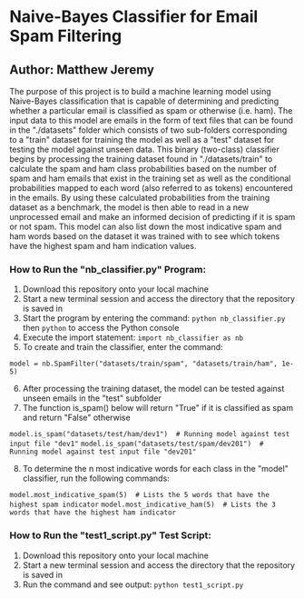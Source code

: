 # Naive-Bayes Classifier for Email Spam Filtering
## Author: Matthew Jeremy

The purpose of this project is to build a machine learning model using Naive-Bayes classification that is capable of 
determining and predicting whether a particular email is classified as spam or otherwise (i.e. ham). 
The input data to this model are emails in the form of text files that can be found in the "./datasets" folder which
consists of two sub-folders corresponding to a "train" dataset for training the model as well as a "test" dataset for testing
the model against unseen data. This binary (two-class) classifier begins by processing the training dataset found in 
"./datasets/train" to calculate the spam and ham class probabilities based on the number of spam and ham emails that
exist in the training set as well as the conditional probabilities mapped to each word (also referred to as tokens) 
encountered in the emails. By using these calculated probabilities from the training dataset as a benchmark, the model is 
then able to read in a new unprocessed email and make an informed decision of predicting if it is spam or not spam. This 
model can also list down the most indicative spam and ham words based on the dataset it was trained with to see which 
tokens have the highest spam and ham indication values. 

### How to Run the "nb_classifier.py" Program: 
1. Download this repository onto your local machine
2. Start a new terminal session and access the directory that the repository is saved in
3. Start the program by entering the command: ```python nb_classifier.py``` then ```python``` to access the Python console
4. Execute the import statement: ```import nb_classifier as nb```
5. To create and train the classifier, enter the command: 

  ```model = nb.SpamFilter("datasets/train/spam", "datasets/train/ham", 1e-5)```

6. After processing the training dataset, the model can be tested against unseen emails in the "test" subfolder
7. The function is_spam() below will return "True" if it is classified as spam and return "False" otherwise

  ```model.is_spam("datasets/test/ham/dev1")  # Running model against test input file "dev1"```
  ```model.is_spam("datasets/test/spam/dev201")  # Running model against test input file "dev201" ```

8. To determine the n most indicative words for each class in the "model" classifier, run the following commands: 

  ```model.most_indicative_spam(5)  # Lists the 5 words that have the highest spam indicator``` 
  ```model.most_indicative_ham(5)  # Lists the 3 words that have the highest ham indicator``` 

### How to Run the "test1_script.py" Test Script:
1. Download this repository onto your local machine
2. Start a new terminal session and access the directory that the repository is saved in
3. Run the command and see output: ```python test1_script.py```


